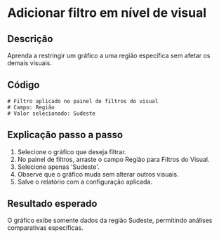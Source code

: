 # Adicionar filtro em nível de visual

## Descrição
Aprenda a restringir um gráfico a uma região específica sem afetar os demais visuais.

## Código
```text
# Filtro aplicado no painel de filtros do visual
# Campo: Região
# Valor selecionado: Sudeste
```

## Explicação passo a passo
1. Selecione o gráfico que deseja filtrar.
2. No painel de filtros, arraste o campo Região para Filtros do Visual.
3. Selecione apenas 'Sudeste'.
4. Observe que o gráfico muda sem alterar outros visuais.
5. Salve o relatório com a configuração aplicada.

## Resultado esperado
O gráfico exibe somente dados da região Sudeste, permitindo análises comparativas específicas.
